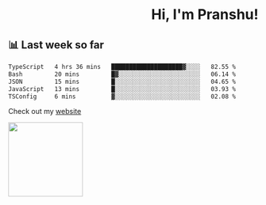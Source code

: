 <div align="right" >
   
   <H1>Hi, I'm Pranshu!</H1>

</div>

## 📊 Last week so far
<!--START_SECTION:waka-->

```txt
TypeScript   4 hrs 36 mins   ████████████████████▓░░░░   82.55 %
Bash         20 mins         █▓░░░░░░░░░░░░░░░░░░░░░░░   06.14 %
JSON         15 mins         █░░░░░░░░░░░░░░░░░░░░░░░░   04.65 %
JavaScript   13 mins         █░░░░░░░░░░░░░░░░░░░░░░░░   03.93 %
TSConfig     6 mins          ▓░░░░░░░░░░░░░░░░░░░░░░░░   02.08 %
```

<!--END_SECTION:waka-->

Check out my [website](https://pranshu05.vercel.app)

<img align="left" width="150" src="https://user-images.githubusercontent.com/70943732/209951571-93b7afe5-f523-4683-b725-5d94b287e94e.png">


